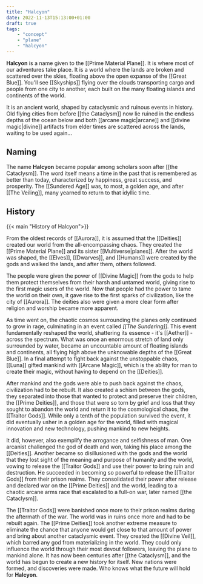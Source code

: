 ```yaml
---
title: "Halcyon"
date: 2022-11-13T15:13:00+01:00
draft: true
tags:
    - "concept"
    - "plane"
    - "halcyon"
---
```


**Halcyon** is a name given to the [[Prime Material Plane]]. It is where most of our adventures take place. It is a world where the lands are broken and scattered over the skies, floating above the open expanse of the [[Great Blue]]. You'll see [[Skyships]] flying over the clouds transporting cargo and people from one city to another, each built on the many floating islands and continents of the world.

It is an ancient world, shaped by cataclysmic and ruinous events in history. Old flying cities from before [[the Cataclysm]] now lie ruined in the endless depths of the ocean below and both [[arcane magic|arcane]] and [[divine magic|divine]] artifacts from elder times are scattered across the lands, waiting to be used again...

## Naming

The name **Halcyon** became popular among scholars soon after [[the Cataclysm]]. The word itself means a time in the past that is remembered as better than today, characterized by happiness, great success, and prosperity. The [[Sundered Age]] was, to most, a golden age, and after [[The Veiling]], many yearned to return to that idyllic time.

## History

{{< main "History of Halcyon">}}

From the oldest records of [[Aurora]], it is assumed that the [[Deities]] created our world from the all-encompassing chaos. They created the [[Prime Material Plane]] and its sister [[Multiverse|planes]]. After the world was shaped, the [[Elves]], [[Dwarves]], and [[Humans]] were created by the gods and walked the lands, and after them, others followed.

The people were given the power of [[Divine Magic]] from the gods to help them protect themselves from their harsh and untamed world, giving rise to the first magic users of the world. Now that people had the power to tame the world on their own, it gave rise to the first sparks of civilization, like the city of [[Aurora]]. The deities also were given a more clear form after religion and worship became more apparent.

As time went on, the chaotic cosmos surrounding the planes only continued to grow in rage, culminating in an event called _[[The Sundering]]_. This event fundamentally reshaped the world, shattering its essence - it's [[Aether]] - across the spectrum. What was once an enormous stretch of land only surrounded by water, became an uncountable amount of floating islands and continents, all flying high above the unknowable depths of the [[Great Blue]]. In a final attempt to fight back against the unstoppable chaos, [[Luna]] gifted mankind with [[Arcane Magic]], which is the ability for man to create their magic, without having to depend on the [[Deities]].

After mankind and the gods were able to push back against the chaos, civilization had to be rebuilt. It also created a schism between the gods, they separated into those that wanted to protect and preserve their children, the [[Prime Deities]], and those that were so torn by grief and loss that they sought to abandon the world and return it to the cosmological chaos, the [[Traitor Gods]]. While only a tenth of the population survived the event, it did eventually usher in a golden age for the world, filled with magical innovation and new technology, pushing mankind to new heights.

It did, however, also exemplify the arrogance and selfishness of man. One arcanist challenged the god of death and won, taking his place among the [[Deities]]. Another became so disillusioned with the gods and the world that they lost sight of the meaning and purpose of humanity and the world, vowing to release the [[Traitor Gods]] and use their power to bring ruin and destruction. He succeeded in becoming so powerful to release the [[Traitor Gods]] from their prison realms. They consolidated their power after release and declared war on the [[Prime Deities]] and the world, leading to a chaotic arcane arms race that escalated to a full-on war, later named [[the Cataclysm]].

The [[Traitor Gods]] were banished once more to their prison realms during the aftermath of the war. The world was in ruins once more and had to be rebuilt again. The [[Prime Deities]] took another extreme measure to eliminate the chance that anyone would get close to that amount of power and bring about another cataclysmic event. They created the [[Divine Veil]], which barred any god from materializing in the world. They could only influence the world through their most devout followers, leaving the plane to mankind alone. It has now been centuries after [[the Cataclysm]], and the world has begun to create a new history for itself. New nations were formed, and discoveries were made. Who knows what the future will hold for **Halcyon**.
